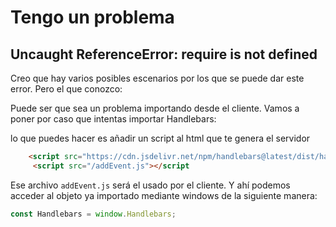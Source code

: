 # Tengo un problema

## Uncaught ReferenceError: require is not defined

Creo que hay varios posibles escenarios por los que se puede dar este error.
Pero el que conozco: 

Puede ser que sea un problema importando desde el cliente. Vamos a poner por caso que intentas importar Handlebars:

lo que puedes hacer es añadir un script al html que te genera el servidor

```html
    <script src="https://cdn.jsdelivr.net/npm/handlebars@latest/dist/handlebars.min.js"></script>
     <script src="/addEvent.js"></script
```

Ese archivo `addEvent.js` será el usado por el cliente. Y ahí podemos acceder al objeto ya importado mediante windows de la siguiente manera:

```js
const Handlebars = window.Handlebars;
```